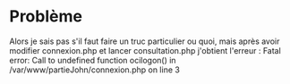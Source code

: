 # Problème #

Alors je sais pas s'il faut faire un truc particulier ou quoi, mais après avoir modifier connexion.php et lancer consultation.php j'obtient l'erreur : Fatal error: Call to undefined function ocilogon() in /var/www/partieJohn/connexion.php on line 3